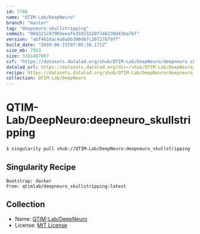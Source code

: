 ```yaml
---
id: 7708
name: "QTIM-Lab/DeepNeuro"
branch: "master"
tag: "deepneuro_skullstripping"
commit: "004321c0796beeafe35923220f346239d43ba7bf"
version: "abf461dac4a0abb390d67c20727879ff"
build_date: "2019-06-15T07:05:38.171Z"
size_mb: 7953
size: 3361407007
sif: "https://datasets.datalad.org/shub/QTIM-Lab/DeepNeuro/deepneuro_skullstripping/2019-06-15-004321c0-abf461da/abf461dac4a0abb390d67c20727879ff.simg"
datalad_url: https://datasets.datalad.org?dir=/shub/QTIM-Lab/DeepNeuro/deepneuro_skullstripping/2019-06-15-004321c0-abf461da/
recipe: https://datasets.datalad.org/shub/QTIM-Lab/DeepNeuro/deepneuro_skullstripping/2019-06-15-004321c0-abf461da/Singularity
collection: QTIM-Lab/DeepNeuro
---
```


# QTIM-Lab/DeepNeuro:deepneuro_skullstripping

```bash
$ singularity pull shub://QTIM-Lab/DeepNeuro:deepneuro_skullstripping
```

## Singularity Recipe

```singularity
Bootstrap: docker
From: qtimlab/deepneuro_skullstripping:latest
```

## Collection

 - Name: [QTIM-Lab/DeepNeuro](https://github.com/QTIM-Lab/DeepNeuro)
 - License: [MIT License](https://api.github.com/licenses/mit)


